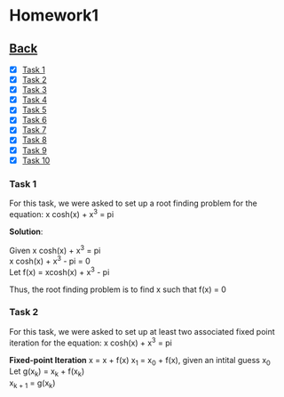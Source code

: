 # Homework1<br>

## [Back](../)

- [x] [Task 1](#task-1)
- [x] [Task 2](#task-2)
- [x] [Task 3](#task-3)
- [x] [Task 4](#task-4)
- [x] [Task 5](#task-5)
- [x] [Task 6](#task-6)
- [x] [Task 7](#task-7)
- [x] [Task 8](#task-8)
- [x] [Task 9](#task-9)
- [x] [Task 10](#task-10)

### Task 1
For this task, we were asked to set up a root finding problem for the equation: x cosh(x) + x<sup>3</sup> = pi

__Solution__:

Given x cosh(x) + x<sup>3</sup> = pi <br>
	  x cosh(x) + x<sup>3</sup> - pi = 0 <br>
		Let f(x) = xcosh(x) + x<sup>3</sup> - pi<br>
		
Thus, the root finding problem is to find x such that f(x) = 0

### Task 2
For this task, we were asked to set up at least two associated fixed point iteration for the equation: x cosh(x) + x<sup>3</sup> = pi

__Fixed-point Iteration__
x = x + f(x)
x<sub>1</sub> = x<sub>0</sub> + f(x), given an intital guess x<sub>0</sub> <br>
Let g(x<sub>k</sub>) = x<sub>k</sub> + f(x<sub>k</sub>) <br>
x<sub>k + 1</sub> = g(x<sub>k</sub>) <br>

